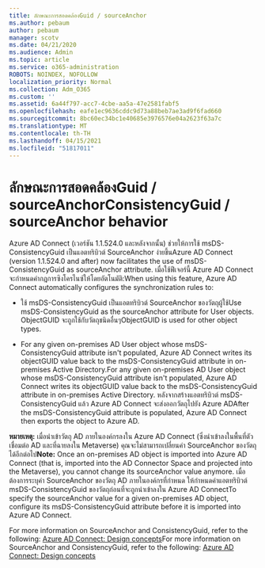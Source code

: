 ```yaml
---
title: ลักษณะการสอดคล้องGuid / sourceAnchor
ms.author: pebaum
author: pebaum
manager: scotv
ms.date: 04/21/2020
ms.audience: Admin
ms.topic: article
ms.service: o365-administration
ROBOTS: NOINDEX, NOFOLLOW
localization_priority: Normal
ms.collection: Adm_O365
ms.custom: ''
ms.assetid: 6a44f797-acc7-4cbe-aa5a-47e2581fabf5
ms.openlocfilehash: eafe1ec9636cddc9d73a88beb7ae3ad9f6fad660
ms.sourcegitcommit: 8bc60ec34bc1e40685e3976576e04a2623f63a7c
ms.translationtype: MT
ms.contentlocale: th-TH
ms.lasthandoff: 04/15/2021
ms.locfileid: "51817011"
---
```

# <a name="consistencyguid--sourceanchor-behavior"></a><span data-ttu-id="e8b4b-102">ลักษณะการสอดคล้องGuid / sourceAnchor</span><span class="sxs-lookup"><span data-stu-id="e8b4b-102">ConsistencyGuid / sourceAnchor behavior</span></span>

<span data-ttu-id="e8b4b-103">Azure AD Connect (เวอร์ชัน 1.1.524.0 และหลังจากนั้น) ช่วยให้การใช้ msDS-ConsistencyGuid เป็นแอตทริบิวต์ SourceAnchor ง่ายขึ้น</span><span class="sxs-lookup"><span data-stu-id="e8b4b-103">Azure AD Connect (version 1.1.524.0 and after) now facilitates the use of msDS-ConsistencyGuid as sourceAnchor attribute.</span></span> <span data-ttu-id="e8b4b-104">เมื่อใช้ฟีเจอร์นี้ Azure AD Connect จะกําหนดค่ากฎการซิงโครไนซ์ให้โดยอัตโนมัติ:</span><span class="sxs-lookup"><span data-stu-id="e8b4b-104">When using this feature, Azure AD Connect automatically configures the synchronization rules to:</span></span>
  
- <span data-ttu-id="e8b4b-105">ใช้ msDS-ConsistencyGuid เป็นแอตทริบิวต์ SourceAnchor ของวัตถุผู้ใช้</span><span class="sxs-lookup"><span data-stu-id="e8b4b-105">Use msDS-ConsistencyGuid as the sourceAnchor attribute for User objects.</span></span> <span data-ttu-id="e8b4b-106">ObjectGUID จะถูกใช้กับวัตถุชนิดอื่นๆ</span><span class="sxs-lookup"><span data-stu-id="e8b4b-106">ObjectGUID is used for other object types.</span></span>
    
- <span data-ttu-id="e8b4b-107">For any given on-premises AD User object whose msDS-ConsistencyGuid attribute isn't populated, Azure AD Connect writes its objectGUID value back to the msDS-ConsistencyGuid attribute in on-premises Active Directory.</span><span class="sxs-lookup"><span data-stu-id="e8b4b-107">For any given on-premises AD User object whose msDS-ConsistencyGuid attribute isn't populated, Azure AD Connect writes its objectGUID value back to the msDS-ConsistencyGuid attribute in on-premises Active Directory.</span></span> <span data-ttu-id="e8b4b-108">หลังจากสร้างแอตทริบิวต์ msDS-ConsistencyGuid แล้ว Azure AD Connect จะส่งออกวัตถุไปยัง Azure AD</span><span class="sxs-lookup"><span data-stu-id="e8b4b-108">After the msDS-ConsistencyGuid attribute is populated, Azure AD Connect then exports the object to Azure AD.</span></span>
    
 <span data-ttu-id="e8b4b-109">**หมายเหตุ:** เมื่อนําเข้าวัตถุ AD ภายในองค์กรลงใน Azure AD Connect (ซึ่งนําเข้าลงในพื้นที่ตัวเชื่อมต่อ AD และที่ฉายลงใน Metaverse) คุณจะไม่สามารถเปลี่ยนค่า SourceAnchor ของวัตถุได้อีกต่อไป</span><span class="sxs-lookup"><span data-stu-id="e8b4b-109">**Note:** Once an on-premises AD object is imported into Azure AD Connect (that is, imported into the AD Connector Space and projected into the Metaverse), you cannot change its sourceAnchor value anymore.</span></span> <span data-ttu-id="e8b4b-110">เมื่อต้องการระบุค่า SourceAnchor ของวัตถุ AD ภายในองค์กรที่กําหนด ให้กําหนดค่าแอตทริบิวต์ msDS-ConsistencyGuid ของวัตถุก่อนที่จะถูกนําเข้าลงใน Azure AD Connect</span><span class="sxs-lookup"><span data-stu-id="e8b4b-110">To specify the sourceAnchor value for a given on-premises AD object, configure its msDS-ConsistencyGuid attribute before it is imported into Azure AD Connect.</span></span> 
  
<span data-ttu-id="e8b4b-111">For more information on SourceAnchor and ConsistencyGuid, refer to the following: [Azure AD Connect: Design concepts](https://docs.microsoft.com/azure/active-directory/connect/active-directory-aadconnect-design-concepts)</span><span class="sxs-lookup"><span data-stu-id="e8b4b-111">For more information on SourceAnchor and ConsistencyGuid, refer to the following: [Azure AD Connect: Design concepts](https://docs.microsoft.com/azure/active-directory/connect/active-directory-aadconnect-design-concepts)</span></span>
  

